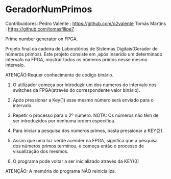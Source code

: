 # GeradorNumPrimos

Contribuidores:
Pedro Valente : https://github.com/o2valente
Tomás Martins : https://github.com/tomasfilipe7

Prime number generator on FPGA.

Projeto final da cadeira de Laboratórios de Sistemas Digitais(Gerador de números primos).
Este projeto consiste em ,após inserido um determinado intervalo na FPGA, mostrar todos os números primos nesse mesmo intervalo.

ATENÇÃO:Requer conhecimento de código binário.

1) O utilizador começa por introduzir um dos números do intervalo nos switches da FPGA(através do correspondente valor binário).

2) Após pressionar a Key(1) esse mesmo número será enviado para o intervalo.

3) Repetir o processo para o 2º número.
	NOTA: Os números não têm de ser introduzidos por nenhuma ordem específica.

4) Para iniciar a pesquisa dos números primos, basta pressionar a KEY(2).

5) Assim que uma luz verde acender na FPGA, significa que a pesquisa dos números primos terminou, e começa então o processo de visualização dos mesmos.

6) O programa pode voltar a ser inicializado através da KEY(0)

ATENÇÃO: A memória do programa NÃO reinicializa.


